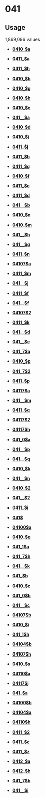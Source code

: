 # 041

## Usage

1,869,096 values

-   **[0410\_$a](../../tags/041/0410_a-1.md)**  

-   **[0411\_$a](../../tags/041/0411_a-2.md)**  

-   **[0411\_$h](../../tags/041/0411_h-3.md)**  

-   **[0410\_$b](../../tags/041/0410_b-4.md)**  

-   **[0410\_$g](../../tags/041/0410_g-5.md)**  

-   **[0410\_$h](../../tags/041/0410_h-6.md)**  

-   **[0410\_$e](../../tags/041/0410_e-7.md)**  

-   **[041\_\_$a](../../tags/041/041__a-8.md)**  

-   **[0410\_$d](../../tags/041/0410_d-9.md)**  

-   **[0410\_$j](../../tags/041/0410_j-10.md)**  

-   **[0411\_$j](../../tags/041/0411_j-11.md)**  

-   **[0411\_$b](../../tags/041/0411_b-12.md)**  

-   **[0411\_$g](../../tags/041/0411_g-13.md)**  

-   **[0410\_$f](../../tags/041/0410_f-14.md)**  

-   **[0411\_$e](../../tags/041/0411_e-15.md)**  

-   **[0411\_$d](../../tags/041/0411_d-16.md)**  

-   **[041\_\_$b](../../tags/041/041__b-17.md)**  

-   **[0410\_$n](../../tags/041/0410_n-18.md)**  

-   **[0410\_$m](../../tags/041/0410_m-19.md)**  

-   **[041\_\_$h](../../tags/041/041__h-20.md)**  

-   **[041\_\_$g](../../tags/041/041__g-21.md)**  

-   **[0411\_$n](../../tags/041/0411_n-22.md)**  

-   **[04107$a](../../tags/041/04107a-23.md)**  

-   **[0411\_$m](../../tags/041/0411_m-24.md)**  

-   **[041\_\_$j](../../tags/041/041__j-25.md)**  

-   **[0411\_$f](../../tags/041/0411_f-26.md)**  

-   **[041\_\_$f](../../tags/041/041__f-27.md)**  

-   **[04107$2](../../tags/041/041072-28.md)**  

-   **[0411\_$k](../../tags/041/0411_k-29.md)**  

-   **[041\_\_$d](../../tags/041/041__d-30.md)**  

-   **[041\_\_$e](../../tags/041/041__e-31.md)**  

-   **[041\_7$a](../../tags/041/041_7a-32.md)**  

-   **[0410\_$p](../../tags/041/0410_p-33.md)**  

-   **[041\_7$2](../../tags/041/041_72-34.md)**  

-   **[0411\_$p](../../tags/041/0411_p-35.md)**  

-   **[04117$a](../../tags/041/04117a-36.md)**  

-   **[041\_\_$m](../../tags/041/041__m-37.md)**  

-   **[0411\_$q](../../tags/041/0411_q-38.md)**  

-   **[04117$2](../../tags/041/041172-39.md)**  

-   **[04117$h](../../tags/041/04117h-40.md)**  

-   **[041\_0$a](../../tags/041/041_0a-41.md)**  

-   **[041\_\_$p](../../tags/041/041__p-42.md)**  

-   **[041\_\_$q](../../tags/041/041__q-43.md)**  

-   **[0410\_$k](../../tags/041/0410_k-44.md)**  

-   **[041\_\_$n](../../tags/041/041__n-45.md)**  

-   **[0410\_$2](../../tags/041/0410_2-46.md)**  

-   **[041\_\_$2](../../tags/041/041__2-47.md)**  

-   **[0411\_$i](../../tags/041/0411_i-48.md)**  

-   **[041$](../../tags/041/041-49.md)**  

-   **[04100$a](../../tags/041/04100a-50.md)**  

-   **[0410\_$q](../../tags/041/0410_q-51.md)**  

-   **[041\_1$a](../../tags/041/041_1a-52.md)**  

-   **[041\_7$h](../../tags/041/041_7h-53.md)**  

-   **[041\_\_$k](../../tags/041/041__k-54.md)**  

-   **[041\_$b](../../tags/041/041_b-55.md)**  

-   **[0410\_$c](../../tags/041/0410_c-56.md)**  

-   **[041\_0$b](../../tags/041/041_0b-57.md)**  

-   **[041\_\_$c](../../tags/041/041__c-58.md)**  

-   **[04107$b](../../tags/041/04107b-59.md)**  

-   **[0410\_$i](../../tags/041/0410_i-60.md)**  

-   **[041\_1$h](../../tags/041/041_1h-61.md)**  

-   **[04104$b](../../tags/041/04104b-62.md)**  

-   **[04107$h](../../tags/041/04107h-63.md)**  

-   **[0410\_$s](../../tags/041/0410_s-64.md)**  

-   **[04110$a](../../tags/041/04110a-65.md)**  

-   **[04117$j](../../tags/041/04117j-66.md)**  

-   **[041\_$a](../../tags/041/041_a-67.md)**  

-   **[04100$b](../../tags/041/04100b-68.md)**  

-   **[04104$a](../../tags/041/04104a-69.md)**  

-   **[04110$h](../../tags/041/04110h-70.md)**  

-   **[0411\_$2](../../tags/041/0411_2-71.md)**  

-   **[0411\_$c](../../tags/041/0411_c-72.md)**  

-   **[0411\_$z](../../tags/041/0411_z-73.md)**  

-   **[0412\_$a](../../tags/041/0412_a-74.md)**  

-   **[0412\_$h](../../tags/041/0412_h-75.md)**  

-   **[041\_7$b](../../tags/041/041_7b-76.md)**  

-   **[041\_\_$i](../../tags/041/041__i-77.md)**  


